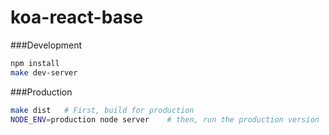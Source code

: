 # koa-react-base

###Development

```bash
npm install
make dev-server
```

###Production

```bash
make dist   # First, build for production
NODE_ENV=production node server    # then, run the production version
```
